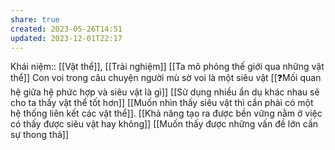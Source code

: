 ```yaml
---
share: true
created: 2023-05-26T14:51
updated: 2023-12-01T22:17
---
```

Khái niệm:: [[Vật thể]], [[Trải nghiệm]]
[[Ta mô phỏng thế giới qua những vật thể]]
Con voi trong câu chuyện người mù sờ voi là một siêu vật
[[❓Mối quan hệ giữa hệ phức hợp và siêu vật là gì]] 
[[Sử dụng nhiều ẩn dụ khác nhau sẽ cho ta thấy vật thể tốt hơn]]
[[Muốn nhìn thấy siêu vật thì cần phải có một hệ thống liên kết các vật thể]]. [[Khả năng tạo ra được bền vững nằm ở việc có thấy được siêu vật hay không]] 
[[Muốn thấy được những vấn đề lớn cần sự thong thả]]